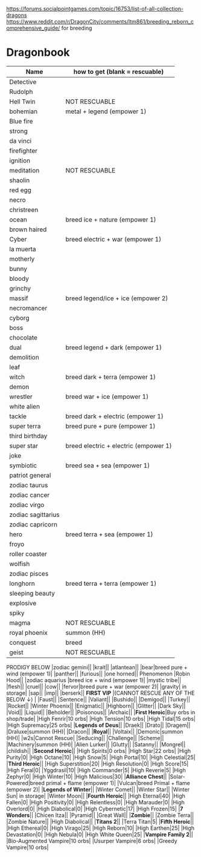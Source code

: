 https://forums.socialpointgames.com/topic/16753/list-of-all-collection-dragons 
https://www.reddit.com/r/DragonCity/comments/ltm861/breeding_reborn_comprehensive_guide/ for breeding
# Dragonbook

| Name| how to get (blank = rescuable) |
| --- |  --- | 
|Detective||
|Rudolph||
|Hell Twin|NOT RESCUABLE|
|bohemian|metal + legend (empower 1)|
|Blue fire||
|strong||
|da vinci||
|firefighter||
|ignition||
|meditation|NOT RESCUABLE|
|shaolin||
|red egg||
|necro||
|christreen||
|ocean|breed ice + nature (empower 1)|
|brown haired||
|Cyber|breed electric + war (empower 1)|
|la muerta||
|motherly||
|bunny||
|bloody||
|grinchy||
|massif|breed legend/ice + ice (empower 2)|
|necromancer||
|cyborg||
|boss||
|chocolate||
|dual|breed legend + dark (empower 1)|
|demolition||
|leaf||
|witch|breed dark + terra (empower 1)|
|demon||
|wrestler|breed war + ice (empower 1)|
|white alien||
|tackle|breed dark + electric (empower 1)|
|super terra|breed pure + pure (empower 1)|
|third birthday||
|super star|breed electric + electric (empower 1)|
|joke||
|symbiotic|breed sea + sea (empower 1)|
|patriot general||
|zodiac taurus||
|zodiac cancer||
|zodiac virgo||
|zodiac sagittarius||
|zodiac capricorn||
|hero|breed terra + sea (empower 1)|
|froyo||
|roller coaster||
|wolfish||
|zodiac pisces||
|longhorn|breed terra + terra (empower 1)|
|sleeping beauty||
|explosive||
|spiky||
|magma|NOT RESCUABLE|
|royal phoenix|summon (HH)|
|conquest|breed|
|geist|NOT RESCUABLE|
PRODIGY BELOW
|zodiac gemini||
|krait||
|atlantean||
|bear|breed pure + wind (empower 1)|
|panther||
|furious||
|one horned||
Phenomenon
|Robin Hood||
|zodiac aquarius |breed ice + wind (empower 1)|
|mystic tribe||
|flesh||
|cruel||
|cow||
|fervor|breed pure + war (empower 2)|
|gravity| in storage|
|sap||
|imp||
|berserk||
**FIRST VIP** |(CANNOT RESCUE ANY OF THE BELOW &#8595;) |
|Faust||
|Sentence||
|Valiant||
|Bushido||
|Demigod||
|Turkey||
|Rocket||
|Winter Phoenix||
|Enigmatic||
|Highborn||
|Glitter||
|Dark Sky||
|Void||
|Liquid||
|Beholder||
|Poisonous||
|Archaic||
|**First Heroic**|Buy orbs in shop/trade|
|High Fenrir|10 orbs|
|High Tension|10 orbs|
|High Tidal|15 orbs|
|High Supremacy|25 orbs|
|**Legends of Deus**||
|Draek||
|Drato||
|Dragem||
|Draluxe|summon (HH)|
|Dracon||
|**Royal**||
|Voltaix||
|Demonic|summon (HH)|
|w2s|Cannot Rescue|
|Seducing||
|Challenge||
|Scheme||
|Machinery|summon (HH)|
|Alien Lurker||
|Glutty||
|Satanny||
|Mongrel||
|childish||
|**Second Heroic**||
|High Spirits|0 orbs|
|High Star|22 orbs|
|High Purity|0|
|High Octane|10|
|High Snow|5|
|High Portal|10|
|High Celestial|25|
|**Third Heroic**||
|High Superstition|20|
|High Resolution|0|
|High Score|15|
|High Feral|0|
|Yggdrasil|10|
|High Commander|5|
|High Reverie|5|
|High Zephyr|0|
|High Winter|10|
|High Malicious|30|
|**Alliance Chest**||
|Solar-Powered|breed primal + flame (empower 1)|
|Vulcan|breed Primal + flame (empower 2)|
|**Legends of Winter**||
|Winter Comet||
|Winter Star||
|Winter Sun| in storage|
|Winter Moon||
|**Fourth Heroic**||
|High Eternal|40|
|High Fallen|0|
|High Positivity|0|
|High Relentless|0|
|High Marauder|0|
|High Overlord|0|
|High Diabolical|0|
|High Cybernetic|17|
|High Frozen|15|
|**7 Wonders**||
|Chicen Itza||
|Pyramid||
|Great Wall||
|**Zombie**||
|Zombie Terra||
|Zombie Nature||
|High Diabolical||
|**Titans 2**||
|Terra Titan|5|
|**Fifth Heroic**||
|High Ethereal|0|
|High Virago|25|
|High Reborn|10|
|High Earthen|25|
|High Devastation|0|
|High Nebula|0|
|High White Queen|25|
|**Vampire Family 2**||
|Bio-Augmented Vampire|10 orbs|
|Usurper Vampire|6 orbs|
|Greedy Vampire|10 orbs|
